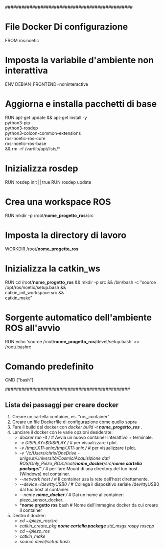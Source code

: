 ###############################################
# File Docker Di configurazione

FROM ros:noetic

# Imposta la variabile d'ambiente non interattiva
ENV DEBIAN_FRONTEND=noninteractive

# Aggiorna e installa pacchetti di base
RUN apt-get update && apt-get install -y \
    python3-pip \
    python3-rosdep \
    python3-colcon-common-extensions \
    ros-noetic-ros-core \
    ros-noetic-ros-base \
 && rm -rf /var/lib/apt/lists/*

# Inizializza rosdep
RUN rosdep init || true RUN rosdep update

# Crea una workspace ROS
RUN mkdir -p /root/**nome_progetto_ros**/src

# Imposta la directory di lavoro
WORKDIR /root/**nome_progetto_ros**

# Inizializza la catkin_ws
RUN cd /root/**nome_progetto_ros** && mkdir -p src && /bin/bash -c "source /opt/ros/noetic/setup.bash && \
                  catkin_init_workspace src && \
                  catkin_make" 

# Sorgente automatico dell'ambiente ROS all'avvio
RUN echo 'source /root/**nome_progetto_ros**/devel/setup.bash' >> /root/.bashrc

# Comando predefinito
CMD ["bash"]


##############################################

## Lista dei passaggi per creare docker
1. Creare un cartella container, es. "ros_container"
2. Creare un file Dockerfile di configurazione come quello sopra
3. Fare il build del docker con *docker build -t **nome_progetto_ros** .*
4. Lanciare il docker con le varie opzioni desiderate:
   * *docker run -it  /* # Avvia un nuovo container interattivo + terminale.
   * *-e DISPLAY=$DISPLAY /*  # per visualizzare i plot.
   * *-v /tmp/.X11-unix:/tmp/.X11-unix /* # per visualizzare i plot.
   * *-v "/c/Users/chris/OneDrive - unige.it/Università/Cosmic/Acquisizione dati ROS/Only_Piezo_ROS:/root/**nome_docker**/src/**nome cartella package**/" /*   # per fare Mount di una directory del tuo host (Windows) nel container.
   * *--network host /*  # Il container usa la rete dell’host direttamente.
   * *--device=/dev/ttyUSB0 /*  # Collega il dispositivo seriale /dev/ttyUSB0 dal tuo host al container.
   * *--name **nome_docker** /*  # Dai un nome al container: piezo_sensor_docker.
   * ***nome prgetto ros** bash  # Nome dell'immagine docker da cui creare il container
5. Dentro il docker:
   * *cd ~/piezo_ros/src*
   * *catkin_create_pkg **nome cartella package** std_msgs rospy roscpp*
   * *cd ~/piezo_ros*
   * *catkin_make*
   * *source devel/setup.bash*



